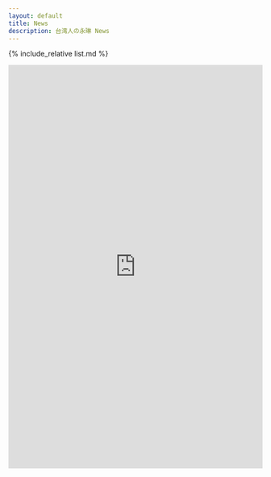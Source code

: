 ```yaml
---
layout: default
title: News
description: 台湾人の永琳 News
---
```


{% include_relative list.md %}

<iframe src="https://www.facebook.com/plugins/post.php?href=https%3A%2F%2Fwww.facebook.com%2FTaiwaneseEirin%2Fposts%2F5285032704853265&show_text=true&width=500" width="100%" height="800" style="border:none;overflow:hidden" scrolling="no" frameborder="0" allowfullscreen="true" allow="autoplay; clipboard-write; encrypted-media; picture-in-picture; web-share"></iframe>
